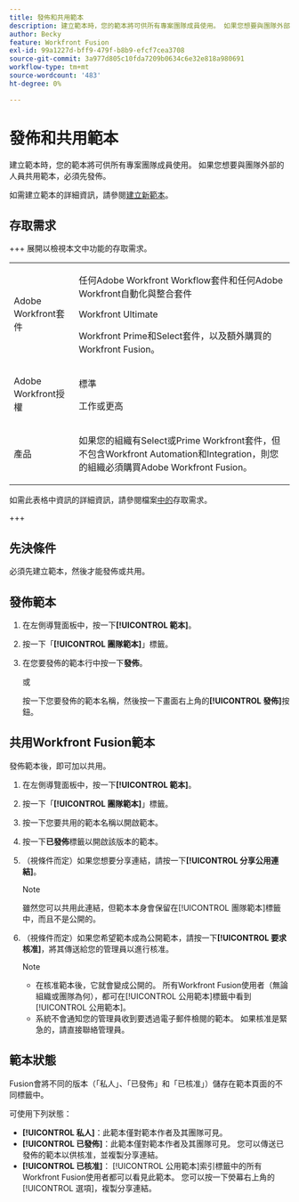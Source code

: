 ```yaml
---
title: 發佈和共用範本
description: 建立範本時，您的範本將可供所有專案團隊成員使用。 如果您想要與團隊外部的人員共用範本，必須先發佈。
author: Becky
feature: Workfront Fusion
exl-id: 99a1227d-bff9-479f-b8b9-efcf7cea3708
source-git-commit: 3a977d805c10fda7209b0634c6e32e818a980691
workflow-type: tm+mt
source-wordcount: '483'
ht-degree: 0%

---
```


# 發佈和共用範本

建立範本時，您的範本將可供所有專案團隊成員使用。 如果您想要與團隊外部的人員共用範本，必須先發佈。

如需建立範本的詳細資訊，請參閱[建立新範本](/help/workfront-fusion/create-and-manage-templates/create-new-fusion-templates.md)。

## 存取需求

+++ 展開以檢視本文中功能的存取需求。

<table style="table-layout:auto">
 <col> 
 <col> 
 <tbody> 
  <tr> 
   <td role="rowheader">Adobe Workfront套件</td> 
   <td> <p>任何Adobe Workfront Workflow套件和任何Adobe Workfront自動化與整合套件</p><p>Workfront Ultimate</p><p>Workfront Prime和Select套件，以及額外購買的Workfront Fusion。</p> </td> 
  </tr> 
  <tr data-mc-conditions=""> 
   <td role="rowheader">Adobe Workfront授權</td> 
   <td> <p>標準</p><p>工作或更高</p> </td> 
  </tr> 
  <tr> 
   <td role="rowheader">產品</td> 
   <td>
   <p>如果您的組織有Select或Prime Workfront套件，但不包含Workfront Automation和Integration，則您的組織必須購買Adobe Workfront Fusion。</li></ul>
   </td> 
  </tr>
 </tbody> 
</table>

如需此表格中資訊的詳細資訊，請參閱檔案[中的](/help/workfront-fusion/references/licenses-and-roles/access-level-requirements-in-documentation.md)存取需求。

+++

## 先決條件

必須先建立範本，然後才能發佈或共用。

## 發佈範本

1. 在左側導覽面板中，按一下&#x200B;**[!UICONTROL 範本]**。
1. 按一下「**[!UICONTROL 團隊範本]**」標籤。
1. 在您要發佈的範本行中按一下&#x200B;**發佈**。

   或


   按一下您要發佈的範本名稱，然後按一下畫面右上角的&#x200B;**[!UICONTROL 發佈]**&#x200B;按鈕。

## 共用Workfront Fusion範本

發佈範本後，即可加以共用。

1. 在左側導覽面板中，按一下&#x200B;**[!UICONTROL 範本]**。
1. 按一下「**[!UICONTROL 團隊範本]**」標籤。
1. 按一下您要共用的範本名稱以開啟範本。
1. 按一下&#x200B;**已發佈**&#x200B;標籤以開啟該版本的範本。
1. （視條件而定）如果您想要分享連結，請按一下&#x200B;**[!UICONTROL 分享公用連結]**。

   >[!NOTE]
   >
   >雖然您可以共用此連結，但範本本身會保留在[!UICONTROL 團隊範本]標籤中，而且不是公開的。

1. （視條件而定）如果您希望範本成為公開範本，請按一下&#x200B;**[!UICONTROL 要求核准]**，將其傳送給您的管理員以進行核准。

   >[!NOTE]
   >
   >* 在核准範本後，它就會變成公開的。 所有Workfront Fusion使用者（無論組織或團隊為何），都可在[!UICONTROL 公用範本]標籤中看到[!UICONTROL 公用範本]。
   >* 系統不會通知您的管理員收到要透過電子郵件檢閱的範本。 如果核准是緊急的，請直接聯絡管理員。


## 範本狀態

Fusion會將不同的版本（「私人」、「已發佈」和「已核准」）儲存在範本頁面的不同標籤中。

可使用下列狀態：

* **[!UICONTROL 私人]**：此範本僅對範本作者及其團隊可見。
* **[!UICONTROL 已發佈]**：此範本僅對範本作者及其團隊可見。 您可以傳送已發佈的範本以供核准，並複製分享連結。
* **[!UICONTROL 已核准]**： [!UICONTROL 公用範本]索引標籤中的所有Workfront Fusion使用者都可以看見此範本。 您可以按一下熒幕右上角的[!UICONTROL 選項]，複製分享連結。

<!--You can also check the status from the [!UICONTROL Team templates] tab. If a template is published, it will have an icon to the right of the template name.

* **Eye icon**: The template is published, it is visible only for the team, and the approval request was not sent.
* **Yellow checkmark icon**: The template is published, it is visible only for the team, and the approval request was sent.
* **Green checkmark icon**: The template is published and public. It is visible for any Workfront Fusion user in the [!UICONTROL Public templates] tab. It is also still visible in the [!UICONTROL Team templates] tab, and the template author or their team member can still edit it.

Templates without icons have [!UICONTROL Private] status. They are not published and are visible only to the team.
-->
